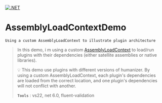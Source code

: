 [![.NET](https://github.com/aimenux/AssemblyLoadContextDemo/actions/workflows/ci.yml/badge.svg?branch=main)](https://github.com/aimenux/AssemblyLoadContextDemo/actions/workflows/ci.yml)

# AssemblyLoadContextDemo
```
Using a custom AssemblyLoadContext to illustrate plugin architecture
```

> In this demo, i m using a custom [AssemblyLoadContext](https://learn.microsoft.com/en-us/dotnet/core/tutorials/creating-app-with-plugin-support) to load/run plugins with their dependencies (either satellite assemblies or native libraries).
> 
> :bulb: This demo use plugins with different versions of humanizer. By using a custom AssemblyLoadContext, each plugin's dependencies are loaded from the correct location, and one plugin's dependencies will not conflict with another.
> 
> **`Tools`** : vs22, net 6.0, fluent-validation